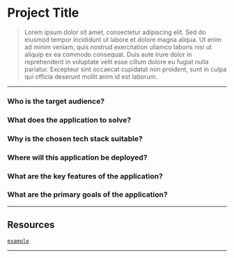 # Project Title
> Lorem ipsum dolor sit amet, consectetur adipiscing elit. Sed do eiusmod tempor incididunt ut labore et dolore magna aliqua. Ut enim ad minim veniam, quis nostrud exercitation ullamco laboris nisi ut aliquip ex ea commodo consequat. Duis aute irure dolor in reprehenderit in voluptate velit esse cillum dolore eu fugiat nulla pariatur. Excepteur sint occaecat cupidatat non proident, sunt in culpa qui officia deserunt mollit anim id est laborum.

---
### Who is the target audience?

### What does the application to solve?

### Why is the chosen tech stack suitable?

### Where will this application be deployed?

### What are the key features of the application?

### What are the primary goals of the application?

---


## Resources
[`example`]()

---

